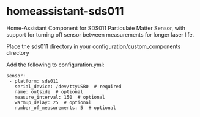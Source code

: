 # homeassistant-sds011
 Home-Assistant Component for SDS011 Particulate Matter Sensor, with support for turning off sensor between measurements for longer laser life.

Place the sds011 directory in your configuration/custom_components directory

Add the following to configuration.yml:
```
sensor:
 - platform: sds011
   serial_device: /dev/ttyUSB0  # required
   name: outside  # optional
   measure_interval: 150  # optional
   warmup_delay: 25  # optional
   number_of_measurements: 5  # optional
```
